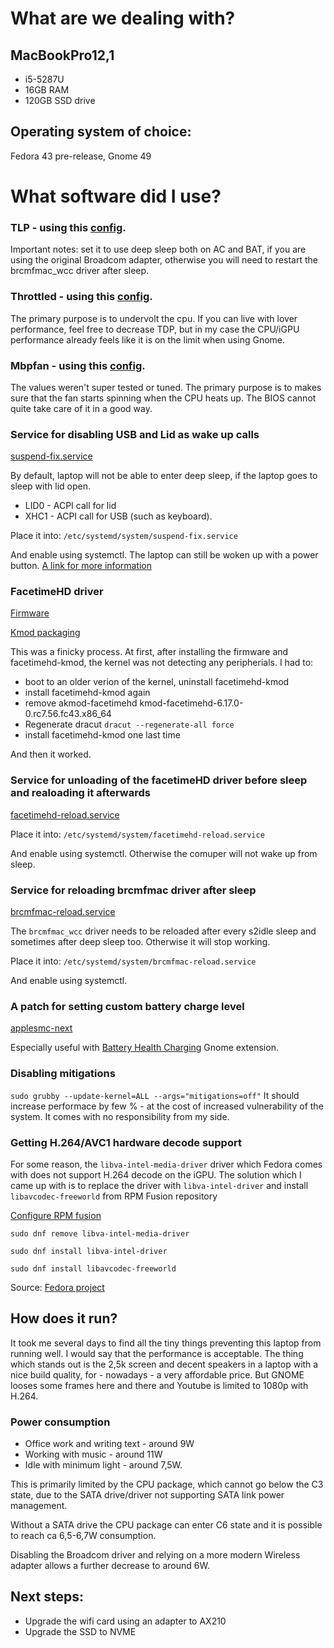 # What are we dealing with?
## MacBookPro12,1
- i5-5287U
- 16GB RAM
- 120GB SSD drive

## Operating system of choice:
Fedora 43 pre-release, Gnome 49

# What software did I use?
### TLP - using this [config](tlp.conf). 
Important notes: set it to use deep sleep both on AC and BAT, if you are using the original Broadcom adapter, otherwise you will need to restart the brcmfmac_wcc driver after sleep.

### Throttled - using this [config](throttled.conf). 
The primary purpose is to undervolt the cpu. If you can live with lover performance, feel free to decrease TDP, but in my case the CPU/iGPU performance already feels like it is on the limit when using Gnome.

### Mbpfan - using this [config](mbpfan.conf).
The values weren't super tested or tuned. The primary purpose is to makes sure that the fan starts spinning when the CPU heats up. The BIOS cannot quite take care of it in a good way.

### Service for disabling USB and Lid as wake up calls 
[suspend-fix.service](suspend-fix.service)

By default, laptop will not be able to enter deep sleep, if the laptop goes to sleep with lid open. 

- LID0 - ACPI call for lid
- XHC1 - ACPI call for USB (such as keyboard).

Place it into: `/etc/systemd/system/suspend-fix.service`

And enable using systemctl. The laptop can still be woken up with a power button.
[A link for more information](https://askubuntu.com/a/1203159)

### FacetimeHD driver
[Firmware](https://github.com/patjak/facetimehd/wiki/Get-Started#firmware-extraction)

[Kmod packaging](https://discussion.fedoraproject.org/t/mulderje-intel-mac-rpms/130045)

This was a finicky process. At first, after installing the firmware and facetimehd-kmod, the kernel was not detecting any peripherials. I had to:
- boot to an older verion of the kernel, uninstall facetimehd-kmod
- install facetimehd-kmod again
- remove akmod-facetimehd kmod-facetimehd-6.17.0-0.rc7.56.fc43.x86_64
- Regenerate dracut `dracut --regenerate-all force`
- install facetimehd-kmod one last time

And then it worked.

### Service for unloading of the facetimeHD driver before sleep and realoading it afterwards
[facetimehd-reload.service](facetimehd-reload.service)

Place it into: `/etc/systemd/system/facetimehd-reload.service`

And enable using systemctl. Otherwise the comuper will not wake up from sleep.

### Service for reloading brcmfmac driver after sleep
[brcmfmac-reload.service](brcmfmac-reload.service)

The `brcmfmac_wcc` driver needs to be reloaded after every s2idle sleep and sometimes after deep sleep too. Otherwise it will stop working.

Place it into: `/etc/systemd/system/brcmfmac-reload.service`

And enable using systemctl.

### A patch for setting custom battery charge level
[applesmc-next](https://github.com/c---/applesmc-next)

Especially useful with [Battery Health Charging](https://github.com/maniacx/Battery-Health-Charging/) Gnome extension.

### Disabling mitigations
`sudo grubby --update-kernel=ALL --args="mitigations=off"`
It should increase performace by few % - at the cost of increased vulnerability of the system. It comes with no responsibility from my side.

### Getting H.264/AVC1 hardware decode support
For some reason, the `libva-intel-media-driver` driver which Fedora comes with does not support H.264 decode on the iGPU.
The solution which I came up with is to replace the driver with `libva-intel-driver` and install `libavcodec-freeworld` from RPM Fusion repository


[Configure RPM fusion](https://rpmfusion.org/Configuration)

`sudo dnf remove libva-intel-media-driver`

`sudo dnf install libva-intel-driver`

`sudo dnf install libavcodec-freeworld`

Source: [Fedora project](https://fedoraproject.org/wiki/Firefox_Hardware_acceleration#Configure_VA-API_Video_decoding_on_Intel)


## How does it run?
It took me several days to find all the tiny things preventing this laptop from running well. I would say that the performance is acceptable. The thing which stands out is the 2,5k screen and decent speakers in a laptop with a nice build quality, for - nowadays - a very affordable price. But GNOME looses some frames here and there and Youtube is limited to 1080p with H.264.

### Power consumption
- Office work and writing text - around 9W
- Working with music - around 11W
- Idle with minimum light - around 7,5W.

This is primarily limited by the CPU package, which cannot go below the C3 state, due to the SATA drive/driver not supporting SATA link power management.

Without a SATA drive the CPU package can enter C6 state and it is possible to reach ca 6,5-6,7W consumption. 

Disabling the Broadcom driver and relying on a more modern Wireless adapter allows a further decrease to around 6W.

## Next steps:
- Upgrade the wifi card using an adapter to AX210
- Upgrade the SSD to NVME
